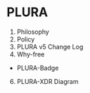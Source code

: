 # PLURA

1) Philosophy
2) Policy
3) PLURA v5 Change Log
4) Why-free
- PLURA-Badge
6) PLURA-XDR Diagram
